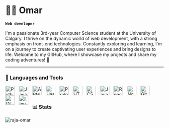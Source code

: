 # 🏄‍♂️ Omar

**`Web developer`**

I'm a passionate 3rd-year Computer Science student at the University of Calgary. I thrive on the dynamic world of web development, with a strong emphasis on front-end technologies. Constantly exploring and learning, I'm on a journey to create captivating user experiences and bring designs to life. Welcome to my GitHub, where I showcase my projects and share my coding adventures! 🚀

---

### 🧰 Languages and Tools

<img align="left" alt="Python" width="30px" style="padding-right:10px;" src="https://cdn.jsdelivr.net/gh/devicons/devicon/icons/python/python-plain.svg" />
<img align="left" alt="Java" width="30px" style="padding-right:10px;" src="https://cdn.jsdelivr.net/gh/devicons/devicon/icons/java/java-original.svg"/>
<img align="left" alt="ARM Assembly" width="30px" style="padding-right:10px;" src="https://cdn.jsdelivr.net/gh/devicons/devicon/icons/aarch64/aarch64-plain.svg" />
<img align="left" alt="Haskell" width="30px" style="padding-right:10px;" src="https://cdn.jsdelivr.net/gh/devicons/devicon/icons/haskell/haskell-original.svg" />
<img align="left" alt="Prolog" width="30px" style="padding-right:10px;" src="https://cdn.jsdelivr.net/gh/devicons/devicon/icons/prolog/prolog" />
<img align="left" alt="HTML" width="30px" style="padding-right:10px;" src="https://cdn.jsdelivr.net/gh/devicons/devicon/icons/html5/html5-plain.svg" />
<img align="left" alt="CSS" width="30px" style="padding-right:10px;" src="https://cdn.jsdelivr.net/gh/devicons/devicon/icons/css3/css3-plain.svg" />
<img align="left" alt="JavaScript" width="30px" style="padding-right:10px;" src="https://cdn.jsdelivr.net/gh/devicons/devicon/icons/javascript/javascript-plain.svg" />
<img align="left" alt="React" width="30px" style="padding-right:10px;" src="https://cdn.jsdelivr.net/gh/devicons/devicon/icons/react/react-original.svg" />
<img align="left" alt="NodeJS" width="30px" style="padding-right:10px;" src="https://cdn.jsdelivr.net/gh/devicons/devicon/icons/nodejs/nodejs-original.svg" />
<img align="left" alt="Git" width="30px" style="padding-right:10px;" src="https://cdn.jsdelivr.net/gh/devicons/devicon/icons/git/git-original.svg" />
<img align="left" alt="GitHub" width="30px" style="padding-right:10px;" src="https://cdn.jsdelivr.net/gh/devicons/devicon/icons/github/github-original.svg" />
<img align="left" alt="Linux" width="30px" style="padding-right:10px;" src="https://cdn.jsdelivr.net/gh/devicons/devicon/icons/linux/linux-original.svg" />


<br />

#

### 📊 Stats
<p><img align="left" src="https://github-readme-stats.vercel.app/api/top-langs?username=raja-omar&show_icons=true&locale=en&layout=compact" alt="raja-omar" /></p>
<!-- ![GitHub Streak](https://streak-stats.demolab.com?user=ForrestKnight&theme=gruvbox&border_radius=4.5) -->

#
